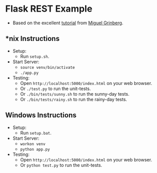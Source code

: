 Flask REST Example
==================
- Based on the excellent [tutorial](https://github.com/miguelgrinberg/REST-tutorial) from [Miguel Grinberg](https://github.com/miguelgrinberg).

*nix Instructions
-----------------
- Setup:
  - Run `setup.sh`.
- Start Server:
  - `source venv/bin/activate`
  - `./app.py`
- Testing:
  - Open `http://localhost:5000/index.html` on your web browser.
  - Or `./test.py` to run the unit-tests.
  - Or `./bin/tests/sunny.sh` to run the sunny-day tests.
  - Or `./bin/tests/rainy.sh` to run the rainy-day tests.

Windows Instructions
--------------------
- Setup:
  - Run `setup.bat`.
- Start Server:
  - `workon venv`
  - `python app.py`
- Testing:
  - Open `http://localhost:5000/index.html` on your web browser.
  - Or `python test.py` to run the unit-tests.
